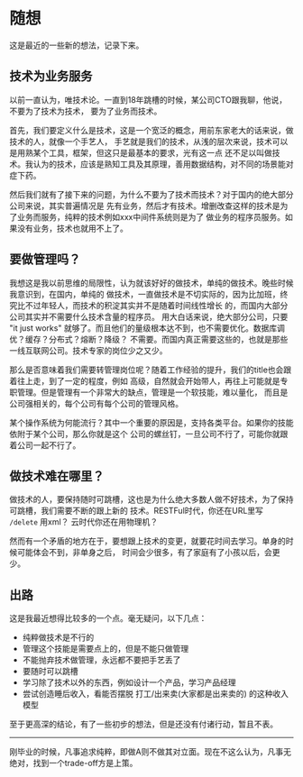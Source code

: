 # 随想

这是最近的一些新的想法，记录下来。

## 技术为业务服务

以前一直认为，唯技术论。一直到18年跳槽的时候，某公司CTO跟我聊，他说，不要为了技术为技术，
要为了业务而技术。

首先，我们要定义什么是技术，这是一个宽泛的概念，用前东家老大的话来说，做技术的人，就像一个手艺人，
手艺就是我们的技术，从浅的层次来说，技术可以是用熟某个工具，框架，但这只是最基本的要求，光有这一点
还不足以叫做技术。我认为的技术，应该是熟知工具及其原理，善用数据结构，对不同的场景能对症下药。

然后我们就有了接下来的问题，为什么不要为了技术而技术？对于国内的绝大部分公司来说，其实普遍情况是
先有业务，然后才有技术。增删改查这样的技术是为了业务而服务，纯粹的技术例如xxx中间件系统则是为了
做业务的程序员服务。如果没有业务，技术也就用不上了。

## 要做管理吗？

我想这是我以前思维的局限性，认为就该好好的做技术，单纯的做技术。晚些时候我意识到，在国内，单纯的
做技术，一直做技术是不切实际的，因为比加班，终究比不过年轻人，而技术的积淀其实并不是随着时间线性增长
的，而国内大部分公司其实并不需要什么技术含量的程序员。 用大白话来说，绝大部分公司，只要
"it just works" 就够了。而且他们的量级根本达不到，也不需要优化。数据库调优？缓存？分布式？熔断？降级？
不需要。而国内真正需要这些的，也就是那些一线互联网公司。技术专家的岗位少之又少。

那么是否意味着我们需要转管理岗位呢？随着工作经验的提升，我们的title也会跟着往上走，到了一定的程度，例如
高级，自然就会开始带人，再往上可能就是专职管理。但是管理有一个非常大的缺点，管理是一个软技能，难以量化，
而且是公司强相关的，每个公司有每个公司的管理风格。

某个操作系统为何能流行？其中一个重要的原因是，支持各类平台。如果你的技能依附于某个公司，那么你就是这个
公司的螺丝钉，一旦公司不行了，可能你就跟着公司一起不行了。

## 做技术难在哪里？

做技术的人，要保持随时可跳槽，这也是为什么绝大多数人做不好技术，为了保持可跳槽，我们需要不断的跟上新的
技术。RESTFul时代，你还在URL里写 `/delete` 用xml？ 云时代你还在用物理机？

然而有一个矛盾的地方在于，要想跟上技术的变更，就要花时间去学习。单身的时候可能体会不到，非单身之后，
时间会少很多，有了家庭有了小孩以后，会更少。

## 出路

这是我最近想得比较多的一个点。毫无疑问，以下几点：

- 纯粹做技术是不行的
- 管理这个技能是需要点上的，但是不能只做管理
- 不能抛弃技术做管理，永远都不要把手艺丢了
- 要随时可以跳槽
- 学习除了技术以外的东西，例如设计一个产品，学习产品经理
- 尝试创造睡后收入，看能否摆脱 打工/出来卖(大家都是出来卖的) 的这种收入模型

至于更高深的结论，有了一些初步的想法，但是还没有付诸行动，暂且不表。

---

刚毕业的时候，凡事追求纯粹，即做A则不做其对立面。现在不这么认为，凡事无绝对，找到一个trade-off方是上策。
